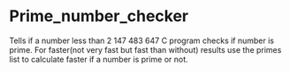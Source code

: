 # Prime_number_checker
Tells if a number less than 2 147 483 647
C program checks if number is prime. For faster(not very fast but fast than without) results use the primes list to calculate faster if a number is prime or not.
